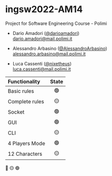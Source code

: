 # ingsw2022-AM14
Project for Software Engineering Course - Polimi

- Dario Amadori ([@darioamadori](https://github.com/darioamadori))<br>dario.amadori@mail.polimi.it

- Alessandro Arbasino ([@AlessandroArbasino](https://github.com/AlessandroArbasino))<br>alessandro.arbasino@mail.polimi.it

- Luca Cassenti ([@nixetheus](https://github.com/nixetheus))<br>luca.cassenti@mail.polimi.it

| Functionality    |                       State                        |
|:-----------------|:--------------------------------------------------:|
| Basic rules      | 🟢 |
| Complete rules   | 🟡 |
| Socket           | 🟢 |
| GUI              | 🟢 |
| CLI              | 🟡 |
| 4 Players Mode   | 🟢 |
| 12 Characters    | 🟡 |

🔴
🟡
🟢
